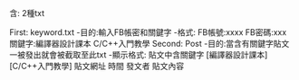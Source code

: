 含: 2種txt

First: keyword.txt
  -目的:輸入FB帳密和關鍵字
  -格式:
    FB帳號:xxxx
    FB密碼:xxx
    關鍵字:編譯器設計課本
           C/C++入門教學
Second: Post
    -目的:當含有關鍵字貼文一被發出就會被截取至此txt
    -顯示格式:
    貼文中含關鍵字 [編譯器設計課本] [C/C++入門教學]
    貼文網址
    時間
    發文者
    貼文內容
